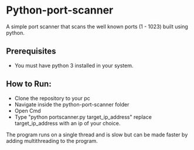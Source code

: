# Python-port-scanner
A simple port scanner that scans the well known ports (1 - 1023) built using python.

## Prerequisites
- You must have python 3 installed in your system. 

## How to Run:
- Clone the repository to your pc
- Navigate inside the python-port-scanner folder 
- Open Cmd
- Type "python portscanner.py target_ip_address"
  replace target_ip_address with an ip of your choice.
  
  
The program runs on a single thread and is slow but can be made faster by adding multithreading to the program.
